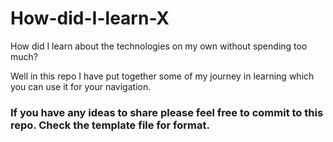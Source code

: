 # How-did-I-learn-X
How did I learn about the technologies on my own without spending too much?

Well in this repo I have put together some of my journey in learning which you can use it for your navigation.
### If you have any ideas to share please feel free to commit to this repo. Check the template file for format.
